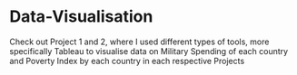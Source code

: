 # Data-Visualisation

Check out Project 1 and 2, where I used different types of tools, more specifically Tableau to visualise data on Military Spending of each country and Poverty Index by each country in each respective Projects
